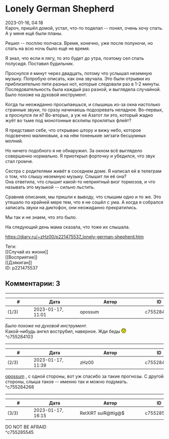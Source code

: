 Lonely German Shepherd
======================

  
2023-01-16, 04:18  
 Кароч, пришёл домой, устал, что-то поделал -- понял, очень хочу спать. А у меня ещё были планы.   
   
 Решил -- посплю полчаса. Время, конечно, уже после полуночи, но спать на всю ночь было ещё не время.   
   
 Я знал, что если я лягу, то это будет до утра, поэтому сел спать полусидя. Поставил будильник.   
   
 Проснулся я минут через двадцать, потому что услышал неземную музыку. Попробую описать, как она звучала. Это были отрывки из приблизительно пяти разных нот, которые следовали раз в 1-2 минуты. Последовательность была каждый раз разной, и выглядела случайной. Было похоже на духовой инструмент.   
   
 Когда ты неожиданно просыпаешься, и слышишь из-за окна настолько странные звуки, то сразу начинаешь подозревать неладное. Во-первых, а проснулся ли я? Во-вторых, а уж не Азатот ли это, который жадно жуёт во тьме под монотонные всхлипы проклятых флейт?   
   
 Я представил себе, что открываю штору и вижу небо, которое подсвечено малиновым, а на нём тоненькие зигзаги бесшумных молний.   
   
 Но ничего подобного я не обнаружил. За окном всё выглядело совершенно нормально. Я приоткрыл форточку и убедился, что звук стал громче.   
   
 Сестра с родителями живёт в соседнем доме. Я написал ей в телеграм о том, что слышу неземную музыку. Слышит ли её она?   
 Она ответила, что слышит какой-то неприятный визг тормозов, и что называть это музыкой -- сильно льстить.   
   
 Сравнив описания, мы пришли к выводу, что слышим одно и то же. Это утешало по крайней мере тем, что я не сошёл с ума. А когда я собрался записать звуки на диктофон, они неожиданно прекратились.   
   
 Мы так и не знаем, что это было.   
   
 На следующий день мама сказала, что тоже их слышала.   
  
<https://diary.ru/~zHz00/p221475537_lonely-german-shepherd.htm>  
  
Теги:  
[[Случай из жизни]]  
[[Восприятие]]  
[[Дзякиган]]  
ID: p221475537  


Комментарии: 3
--------------

  


---



|         #         |              Дата              |                     Автор                     |           ID           |
| --- | --- | --- | --- |
| (1/3) | 2023-01-17, 11:01 | opossum | c755284103 |

  
  *Было похоже на духовой инструмент.*    
 Какой-нибудь ангел вострубил, наверное. Жди беды ![:(](pics/1146.gif)   
 ^c755284103

---



|         #         |              Дата              |                     Автор                     |           ID           |
| --- | --- | --- | --- |
| (2/3) | 2023-01-17, 11:39 | zHz00 | c755284268 |

  
  [opossum](https://pssm.diary.ru "змей о двух головах")  , с одной стороны, вот уж спасибо за такие прогнозы. С другой стороны, слыша такое -- именно так и можно подумать.   
 ^c755284268

---



|         #         |              Дата              |                     Автор                     |           ID           |
| --- | --- | --- | --- |
| (3/3) | 2023-01-17, 16:15 | RetXiRT suiR@ttig@$ | c755285545 |

  
 DO NOT BE AFRAID   
 ^c755285545